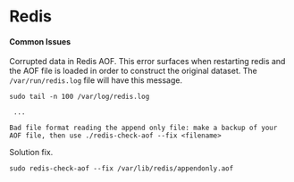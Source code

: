 # Redis

#### Common Issues

Corrupted data in Redis AOF. This error surfaces when restarting redis and 
the AOF file is loaded in order to construct the original dataset. The 
`/var/run/redis.log` file will have this message.

    sudo tail -n 100 /var/log/redis.log
     
     ...
     
    Bad file format reading the append only file: make a backup of your AOF file, then use ./redis-check-aof --fix <filename>

Solution fix.

    sudo redis-check-aof --fix /var/lib/redis/appendonly.aof 

